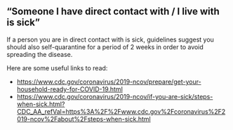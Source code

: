 ## “Someone I have direct contact with / I live with is sick”

If a person you are in direct contact with is sick, guidelines suggest you should also self-quarantine for a period of 2 weeks in order to avoid spreading the disease.

Here are some useful links to read:

- https://www.cdc.gov/coronavirus/2019-ncov/prepare/get-your-household-ready-for-COVID-19.html
- https://www.cdc.gov/coronavirus/2019-ncov/if-you-are-sick/steps-when-sick.html?CDC_AA_refVal=https%3A%2F%2Fwww.cdc.gov%2Fcoronavirus%2F2019-ncov%2Fabout%2Fsteps-when-sick.html
